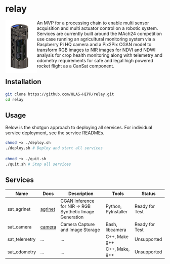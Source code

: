 # relay

<div>
    <div style="float:left;">
        <img src="cansat.png" width="100" style="text-wrap: none;" alt="CanSat Render"/>
    </div>
    An MVP for a processing chain to enable multi sensor acquisition and multi actuator control on a robotic system. Services are currently built around the MAch24 competition use case running an agricultural monitoring system via a Raspberry Pi HQ camera and a Pix2Pix CGAN model to transform RGB images to NIR images for NDVI and NDWI analysis for crop health monitoring along with telemetry and odometry requirements for safe and legal high powered rocket flight as a CanSat component.
</div>


## Installation

```bash
git clone https://github.com/ULAS-HIPR/relay.git 
cd relay
```

## Usage

Below is the shotgun approach to deploying all services. For individual service deployment, see the service READMEs.

```bash
chmod +x ./deploy.sh 
./deploy.sh # Deploy and start all services

chmod +x ./quit.sh
./quit.sh # Stop all services
```


## Services

| Name | Docs | Description | Tools | Status |
|------|---------|-------------|--------|--------|
| sat_agrinet | [agrinet](agrinet/README.md) | CGAN Inference for NIR -> RGB Synthetic Image Generation | Python, PyInstaller | Ready for Test |
| sat_camera | [camera](camera/README.md) | Camera Capture and Image Storage | Bash, libcamera | Ready for Test |
| sat_telemetry | ... | ... | C++, Make g++ | Unsupported |
| sat_odometry | ... | ... | C++, Make, g++ | Unsupported |